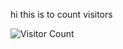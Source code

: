 hi 
 this is to count visitors

 ![Visitor Count](https://visitor-badge.glitch.me/badge?page_id=harshf488.harshf488)

